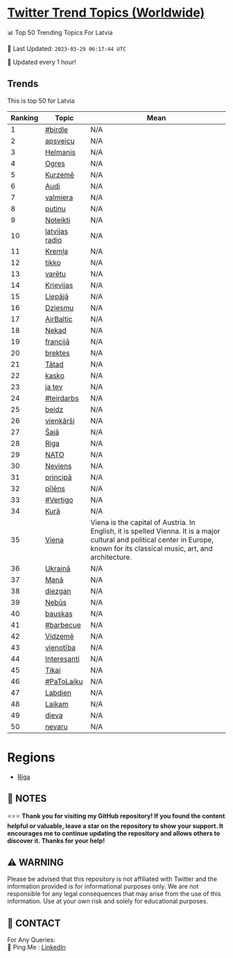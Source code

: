 [Twitter Trend Topics (Worldwide)](https://github.com/ErcinDedeoglu/Twitter-Trend-Topics)
==========


📊 Top 50 Trending Topics For Latvia

📆 Last Updated: `2023-03-29 06:17:44 UTC`

🔧 Updated every 1 hour!


## Trends

This is top 50 for Latvia

| Ranking | Topic | Mean |
| ------- | ------------ | ------------ |
| 1 | [#birdle](http://twitter.com/search?q=%23birdle) | N/A |
| 2 | [apsveicu](http://twitter.com/search?q=apsveicu) | N/A |
| 3 | [Helmanis](http://twitter.com/search?q=Helmanis) | N/A |
| 4 | [Ogres](http://twitter.com/search?q=Ogres) | N/A |
| 5 | [Kurzemē](http://twitter.com/search?q=Kurzem%c4%93) | N/A |
| 6 | [Audi](http://twitter.com/search?q=Audi) | N/A |
| 7 | [valmiera](http://twitter.com/search?q=valmiera) | N/A |
| 8 | [putinu](http://twitter.com/search?q=putinu) | N/A |
| 9 | [Noteikti](http://twitter.com/search?q=Noteikti) | N/A |
| 10 | [latvijas radio](http://twitter.com/search?q=latvijas+radio) | N/A |
| 11 | [Kremļa](http://twitter.com/search?q=Krem%c4%bca) | N/A |
| 12 | [tikko](http://twitter.com/search?q=tikko) | N/A |
| 13 | [varētu](http://twitter.com/search?q=var%c4%93tu) | N/A |
| 14 | [Krievijas](http://twitter.com/search?q=Krievijas) | N/A |
| 15 | [Liepājā](http://twitter.com/search?q=Liep%c4%81j%c4%81) | N/A |
| 16 | [Dziesmu](http://twitter.com/search?q=Dziesmu) | N/A |
| 17 | [AirBaltic](http://twitter.com/search?q=AirBaltic) | N/A |
| 18 | [Nekad](http://twitter.com/search?q=Nekad) | N/A |
| 19 | [francijā](http://twitter.com/search?q=francij%c4%81) | N/A |
| 20 | [brektes](http://twitter.com/search?q=brektes) | N/A |
| 21 | [Tātad](http://twitter.com/search?q=T%c4%81tad) | N/A |
| 22 | [kasko](http://twitter.com/search?q=kasko) | N/A |
| 23 | [ja tev](http://twitter.com/search?q=ja+tev) | N/A |
| 24 | [#teirdarbs](http://twitter.com/search?q=%23teirdarbs) | N/A |
| 25 | [beidz](http://twitter.com/search?q=beidz) | N/A |
| 26 | [vienkārši](http://twitter.com/search?q=vienk%c4%81r%c5%a1i) | N/A |
| 27 | [Šajā](http://twitter.com/search?q=%c5%a0aj%c4%81) | N/A |
| 28 | [Riga](http://twitter.com/search?q=Riga) | N/A |
| 29 | [NATO](http://twitter.com/search?q=NATO) | N/A |
| 30 | [Neviens](http://twitter.com/search?q=Neviens) | N/A |
| 31 | [principā](http://twitter.com/search?q=princip%c4%81) | N/A |
| 32 | [pīlēns](http://twitter.com/search?q=p%c4%abl%c4%93ns) | N/A |
| 33 | [#Vertigo](http://twitter.com/search?q=%23Vertigo) | N/A |
| 34 | [Kurā](http://twitter.com/search?q=Kur%c4%81) | N/A |
| 35 | [Viena](http://twitter.com/search?q=Viena) | Viena is the capital of Austria. In English, it is spelled Vienna. It is a major cultural and political center in Europe, known for its classical music, art, and architecture. |
| 36 | [Ukrainā](http://twitter.com/search?q=Ukrain%c4%81) | N/A |
| 37 | [Manā](http://twitter.com/search?q=Man%c4%81) | N/A |
| 38 | [diezgan](http://twitter.com/search?q=diezgan) | N/A |
| 39 | [Nebūs](http://twitter.com/search?q=Neb%c5%abs) | N/A |
| 40 | [bauskas](http://twitter.com/search?q=bauskas) | N/A |
| 41 | [#barbecue](http://twitter.com/search?q=%23barbecue) | N/A |
| 42 | [Vidzemē](http://twitter.com/search?q=Vidzem%c4%93) | N/A |
| 43 | [vienotība](http://twitter.com/search?q=vienot%c4%abba) | N/A |
| 44 | [Interesanti](http://twitter.com/search?q=Interesanti) | N/A |
| 45 | [Tikai](http://twitter.com/search?q=Tikai) | N/A |
| 46 | [#PaToLaiku](http://twitter.com/search?q=%23PaToLaiku) | N/A |
| 47 | [Labdien](http://twitter.com/search?q=Labdien) | N/A |
| 48 | [Laikam](http://twitter.com/search?q=Laikam) | N/A |
| 49 | [dieva](http://twitter.com/search?q=dieva) | N/A |
| 50 | [nevaru](http://twitter.com/search?q=nevaru) | N/A |



# Regions

* [Riga](</Latvia/Riga.md>)



## 📝 NOTES

⭐⭐⭐ **Thank you for visiting my GitHub repository! If you found the content helpful or valuable, leave a star on the repository to show your support. It encourages me to continue updating the repository and allows others to discover it. Thanks for your help!**


## ⚠️ WARNING

Please be advised that this repository is not affiliated with Twitter and the information provided is for informational purposes only. We are not responsible for any legal consequences that may arise from the use of this information. Use at your own risk and solely for educational purposes.


## 📨 CONTACT

 For Any Queries:  
            🏓 Ping Me : [LinkedIn](https://www.linkedin.com/in/ercindedeoglu/)
